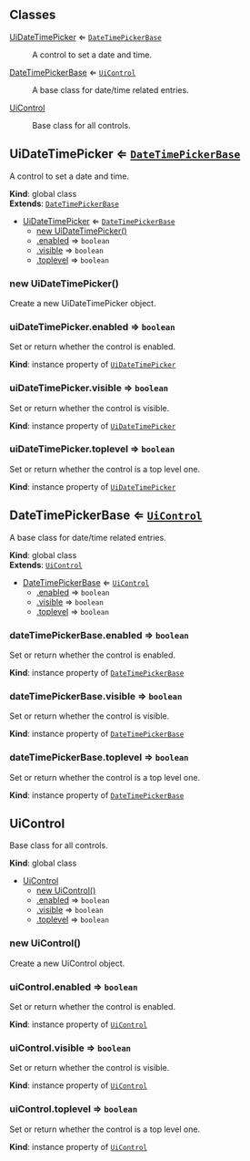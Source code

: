 ## Classes

<dl>
<dt><a href="#UiDateTimePicker">UiDateTimePicker</a> ⇐ <code><a href="#DateTimePickerBase">DateTimePickerBase</a></code></dt>
<dd><p>A control to set a date and time.</p>
</dd>
<dt><a href="#DateTimePickerBase">DateTimePickerBase</a> ⇐ <code><a href="#UiControl">UiControl</a></code></dt>
<dd><p>A base class for date/time related entries.</p>
</dd>
<dt><a href="#UiControl">UiControl</a></dt>
<dd><p>Base class for all controls.</p>
</dd>
</dl>

<a name="UiDateTimePicker"></a>

## UiDateTimePicker ⇐ [<code>DateTimePickerBase</code>](#DateTimePickerBase)
A control to set a date and time.

**Kind**: global class  
**Extends**: [<code>DateTimePickerBase</code>](#DateTimePickerBase)  

* [UiDateTimePicker](#UiDateTimePicker) ⇐ [<code>DateTimePickerBase</code>](#DateTimePickerBase)
    * [new UiDateTimePicker()](#new_UiDateTimePicker_new)
    * [.enabled](#UiControl+enabled) ⇒ <code>boolean</code>
    * [.visible](#UiControl+visible) ⇒ <code>boolean</code>
    * [.toplevel](#UiControl+toplevel) ⇒ <code>boolean</code>

<a name="new_UiDateTimePicker_new"></a>

### new UiDateTimePicker()
Create a new UiDateTimePicker object.

<a name="UiControl+enabled"></a>

### uiDateTimePicker.enabled ⇒ <code>boolean</code>
Set or return whether the control is enabled.

**Kind**: instance property of [<code>UiDateTimePicker</code>](#UiDateTimePicker)  
<a name="UiControl+visible"></a>

### uiDateTimePicker.visible ⇒ <code>boolean</code>
Set or return whether the control is visible.

**Kind**: instance property of [<code>UiDateTimePicker</code>](#UiDateTimePicker)  
<a name="UiControl+toplevel"></a>

### uiDateTimePicker.toplevel ⇒ <code>boolean</code>
Set or return whether the control is a top level one.

**Kind**: instance property of [<code>UiDateTimePicker</code>](#UiDateTimePicker)  
<a name="DateTimePickerBase"></a>

## DateTimePickerBase ⇐ [<code>UiControl</code>](#UiControl)
A base class for date/time related entries.

**Kind**: global class  
**Extends**: [<code>UiControl</code>](#UiControl)  

* [DateTimePickerBase](#DateTimePickerBase) ⇐ [<code>UiControl</code>](#UiControl)
    * [.enabled](#UiControl+enabled) ⇒ <code>boolean</code>
    * [.visible](#UiControl+visible) ⇒ <code>boolean</code>
    * [.toplevel](#UiControl+toplevel) ⇒ <code>boolean</code>

<a name="UiControl+enabled"></a>

### dateTimePickerBase.enabled ⇒ <code>boolean</code>
Set or return whether the control is enabled.

**Kind**: instance property of [<code>DateTimePickerBase</code>](#DateTimePickerBase)  
<a name="UiControl+visible"></a>

### dateTimePickerBase.visible ⇒ <code>boolean</code>
Set or return whether the control is visible.

**Kind**: instance property of [<code>DateTimePickerBase</code>](#DateTimePickerBase)  
<a name="UiControl+toplevel"></a>

### dateTimePickerBase.toplevel ⇒ <code>boolean</code>
Set or return whether the control is a top level one.

**Kind**: instance property of [<code>DateTimePickerBase</code>](#DateTimePickerBase)  
<a name="UiControl"></a>

## UiControl
Base class for all controls.

**Kind**: global class  

* [UiControl](#UiControl)
    * [new UiControl()](#new_UiControl_new)
    * [.enabled](#UiControl+enabled) ⇒ <code>boolean</code>
    * [.visible](#UiControl+visible) ⇒ <code>boolean</code>
    * [.toplevel](#UiControl+toplevel) ⇒ <code>boolean</code>

<a name="new_UiControl_new"></a>

### new UiControl()
Create a new UiControl object.

<a name="UiControl+enabled"></a>

### uiControl.enabled ⇒ <code>boolean</code>
Set or return whether the control is enabled.

**Kind**: instance property of [<code>UiControl</code>](#UiControl)  
<a name="UiControl+visible"></a>

### uiControl.visible ⇒ <code>boolean</code>
Set or return whether the control is visible.

**Kind**: instance property of [<code>UiControl</code>](#UiControl)  
<a name="UiControl+toplevel"></a>

### uiControl.toplevel ⇒ <code>boolean</code>
Set or return whether the control is a top level one.

**Kind**: instance property of [<code>UiControl</code>](#UiControl)  
